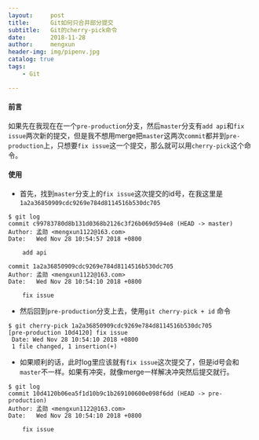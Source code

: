 ```yaml
---
layout:     post
title:      Git如何只合并部分提交
subtitle:   Git的cherry-pick命令
date:       2018-11-28
author:     mengxun
header-img: img/pipenv.jpg
catalog: true
tags:
    - Git

---
```


#### 前言

如果先在我现在在一个`pre-production`分支，然后`master`分支有`add api`和`fix issue`两次新的提交，但是我不想用merge把`master`这两次`commit`都并到`pre-production`上，只想要`fix issue`这一个提交，那么就可以用`cherry-pick`这个命令。

#### 使用

- 首先，找到`master`分支上的`fix issue`这次提交的id号，在我这里是`1a2a36850909cdc9269e784d8114516b530dc705`
```
$ git log
commit c99783780d8b131d0368b2126c3f26b069d594e8 (HEAD -> master)
Author: 孟勋 <mengxun1122@163.com>
Date:   Wed Nov 28 10:54:57 2018 +0800

    add api

commit 1a2a36850909cdc9269e784d8114516b530dc705
Author: 孟勋 <mengxun1122@163.com>
Date:   Wed Nov 28 10:54:10 2018 +0800

    fix issue
```
- 然后回到`pre-production`分支上去，使用`git cherry-pick + id` 命令
```
$ git cherry-pick 1a2a36850909cdc9269e784d8114516b530dc705
[pre-production 10d4120] fix issue
 Date: Wed Nov 28 10:54:10 2018 +0800
 1 file changed, 1 insertion(+)
```
- 如果顺利的话，此时log里应该就有`fix issue`这次提交了，但是id号会和`master`不一样。如果有冲突，就像merge一样解决冲突然后提交就行。
```
$ git log
commit 10d4120b06ea5f1d10b9c1b269100600e098f6dd (HEAD -> pre-production)
Author: 孟勋 <mengxun1122@163.com>
Date:   Wed Nov 28 10:54:10 2018 +0800

    fix issue
```
